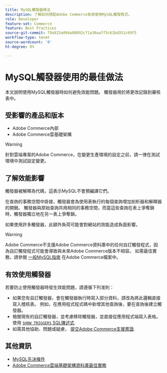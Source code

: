 ```yaml
---
title: MySQL觸發器用法
description: 了解如何搭配Adobe Commerce有效使用MySQL觸發程式。
role: Developer
feature-set: Commerce
feature: Best Practices
source-git-commit: 79a825a094a80892cf1a30aa7f5c61bd351c69f5
workflow-type: tm+mt
source-wordcount: '0'
ht-degree: 0%

---
```



# MySQL觸發器使用的最佳做法

本文說明使用MySQL觸發器時如何避免效能問題。 觸發器用於將更改記錄到審核表中。

## 受影響的產品和版本

- Adobe Commerce內部
- Adobe Commerce雲基礎架構

>[!WARNING]
>
>針對雲端專案的Adobe Commerce，在變更生產環境的設定之前，請一律在測試環境中測試設定變更。

## 了解效能影響

觸發器被解釋為代碼，這表示MySQL不會預編譯它們。

在查詢的事務空間中掛接，觸發器會為使用表執行的每個查詢增加剖析器和解釋器的開銷。 觸發器與原始查詢共用相同的事務空間，而當這些查詢在表上爭奪鎖時，觸發器獨立地在另一表上爭奪鎖。

如果使用許多觸發器，此額外負荷可能會對網站的效能造成負面影響。

>[!WARNING]
>
>Adobe Commerce不支援Adobe Commerce資料庫中的任何自訂觸發程式，因為自訂觸發程式可能會導致與未來Adobe Commerce版本不相容。 如需最佳實務，請參閱 [一般MySQL指南](../../../installation/prerequisites/database/mysql.md) 在Adobe Commerce檔案中。

## 有效使用觸發器

若要防止使用觸發器時發生效能問題，請遵循下列准則：

- 如果您有自訂觸發器，會在觸發器執行時寫入部分資料，請改為將此邏輯直接寫入稽核表。 例如，在應用程式程式碼中新增其他查詢後，要在查詢後建立觸發器。
- 檢閱現有的自訂觸發器，並考慮移除觸發器，並直接從應用程式端寫入表格。 使用 [`SHOW TRIGGERS` SQL陳述式](https://dev.mysql.com/doc/refman/8.0/en/show-triggers.html).
- 如需其他協助、問題或疑慮， [提交Adobe Commerce支援票證](https://experienceleague.adobe.com/docs/commerce-knowledge-base/kb/help-center-guide/magento-help-center-user-guide.html?#submit-ticket).

## 其他資訊

- [MySQL先決條件](../../../installation/prerequisites/database/mysql.md)
- [Adobe Commerce雲端基礎架構資料庫最佳實務](database-on-cloud.md)

